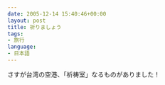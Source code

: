 ```yaml
---
date: 2005-12-14 15:40:46+00:00
layout: post
title: 祈りましょう
tags:
- 旅行
language:
- 日本語
---
```


さすが台湾の空港、「祈祷室」なるものがありました！
